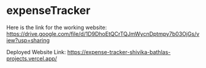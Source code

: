 ﻿# expenseTracker
 Here is the link for the working website: 
 https://drive.google.com/file/d/1D9DhoEtQCrTQJmWycnDptmpy7b03OjGs/view?usp=sharing

 Deployed Website Link:
 https://expense-tracker-shivika-bathlas-projects.vercel.app/
